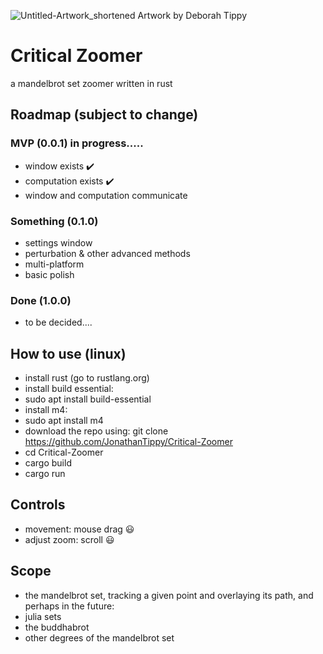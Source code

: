 ![Untitled-Artwork_shortened](https://user-images.githubusercontent.com/54297927/212390663-ff8359e9-438a-4742-8cf6-3b7675a27f7a.jpg)
Artwork by Deborah Tippy

# Critical Zoomer
a mandelbrot set zoomer written in rust

## Roadmap (subject to change)
### MVP (0.0.1)  in progress.....
- window exists ✔️
- computation exists ✔️
- window and computation communicate
### Something (0.1.0)
- settings window
- perturbation & other advanced methods
- multi-platform
- basic polish
### Done (1.0.0)
- to be decided....


## How to use (linux)
- install rust (go to rustlang.org)
- install build essential:
- sudo apt install build-essential
- install m4:
- sudo apt install m4
- download the repo using:
git clone https://github.com/JonathanTippy/Critical-Zoomer
- cd Critical-Zoomer
- cargo build
- cargo run

## Controls
- movement: mouse drag :smiley:
- adjust zoom: scroll :smiley:

## Scope
- the mandelbrot set, tracking a given point and overlaying its path, and perhaps in the future:
- julia sets
- the buddhabrot
- other degrees of the mandelbrot set
